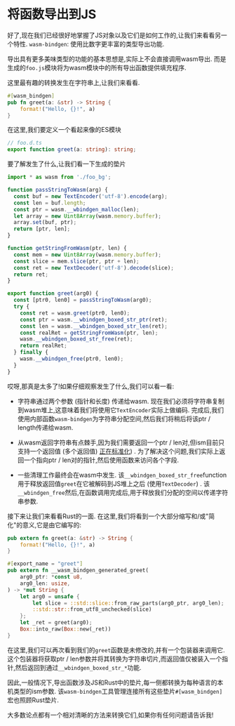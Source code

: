 
# 将函数导出到JS

好了,现在我们已经很好地掌握了JS对象以及它们是如何工作的,让我们来看看另一个特性. `wasm-bindgen`: 使用比数字更丰富的类型导出功能. 

导出具有更多美味类型的功能的基本思想是,实际上不会直接调用wasm导出. 而是生成的`foo.js`模块将为wasm模块中的所有导出函数提供填充程序. 

这里最有趣的转换发生在字符串上,让我们来看看. 

```rust
#[wasm_bindgen]
pub fn greet(a: &str) -> String {
    format!("Hello, {}!", a)
}
```

在这里,我们要定义一个看起来像的ES模块

```ts
// foo.d.ts
export function greet(a: string): string;
```

要了解发生了什么,让我们看一下生成的垫片

```js
import * as wasm from './foo_bg';

function passStringToWasm(arg) {
  const buf = new TextEncoder('utf-8').encode(arg);
  const len = buf.length;
  const ptr = wasm.__wbindgen_malloc(len);
  let array = new Uint8Array(wasm.memory.buffer);
  array.set(buf, ptr);
  return [ptr, len];
}

function getStringFromWasm(ptr, len) {
  const mem = new Uint8Array(wasm.memory.buffer);
  const slice = mem.slice(ptr, ptr + len);
  const ret = new TextDecoder('utf-8').decode(slice);
  return ret;
}

export function greet(arg0) {
  const [ptr0, len0] = passStringToWasm(arg0);
  try {
    const ret = wasm.greet(ptr0, len0);
    const ptr = wasm.__wbindgen_boxed_str_ptr(ret);
    const len = wasm.__wbindgen_boxed_str_len(ret);
    const realRet = getStringFromWasm(ptr, len);
    wasm.__wbindgen_boxed_str_free(ret);
    return realRet;
  } finally {
    wasm.__wbindgen_free(ptr0, len0);
  }
}
```

哎呀,那真是太多了!如果仔细观察发生了什么,我们可以看一看: 

-   字符串通过两个参数 (指针和长度) 传递给wasm. 现在我们必须将字符串复制到wasm堆上,这意味着我们将使用它`TextEncoder`实际上做编码. 完成后,我们使用内部函数`wasm-bindgen`为字符串分配空间,然后我们将稍后将该ptr / length传递给wasm. 

-   从wasm返回字符串有点棘手,因为我们需要返回一个ptr / len对,但ism目前只支持一个返回值 (多个返回值) [正在标准化](https://github.com/WebAssembly/design/issues/1146)) . 为了解决这个问题,我们实际上返回一个指向ptr / len对的指针,然后使用函数来访问各个字段. 

-   一些清理工作最终会在wasm中发生. 该`__wbindgen_boxed_str_free`function用于释放返回值`greet`在它被解码到JS堆上之后 (使用`TextDecoder`) . 该`__wbindgen_free`然后,在函数调用完成后,用于释放我们分配的空间以传递字符串参数. 

接下来让我们来看看Rust的一面. 在这里,我们将看到一个大部分缩写和/或"简化"的意义,它是由它编写的: 

```rust
pub extern fn greet(a: &str) -> String {
    format!("Hello, {}!", a)
}

#[export_name = "greet"]
pub extern fn __wasm_bindgen_generated_greet(
    arg0_ptr: *const u8,
    arg0_len: usize,
) -> *mut String {
    let arg0 = unsafe {
        let slice = ::std::slice::from_raw_parts(arg0_ptr, arg0_len);
        ::std::str::from_utf8_unchecked(slice)
    };
    let _ret = greet(arg0);
    Box::into_raw(Box::new(_ret))
}
```

在这里,我们可以再次看到我们的`greet`函数是未修改的,并有一个包装器来调用它. 这个包装器将获取ptr / len参数并将其转换为字符串切片,而返回值仅被装入一个指针,然后返回到通过`__wbindgen_boxed_str_*`功能. 

因此,一般情况下,导出函数涉及JS和Rust中的垫片,每一侧都转换为每种语言的本机类型的ism参数. 该`wasm-bindgen`工具管理连接所有这些垫片`#[wasm_bindgen]`宏也照顾Rust垫片. 

大多数论点都有一个相对清晰的方法来转换它们,如果你有任何问题请告诉我!

